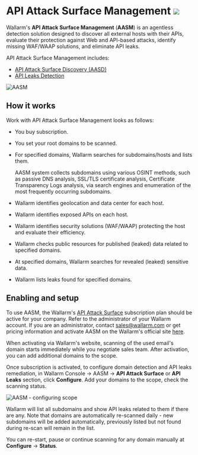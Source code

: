 # API Attack Surface Management  <a href="../../about-wallarm/subscription-plans/#api-attack-surface"><img src="../../images/api-attack-surface-tag.svg" style="border: none;"></a>

Wallarm's **API Attack Surface Management** (**AASM**) is an agentless detection solution designed to discover all external hosts with their APIs, evaluate their protection against Web and API-based attacks, identify missing WAF/WAAP solutions, and eliminate API leaks.

API Attack Surface Management includes:

* [API Attack Surface Discovery (AASD)](api-surface.md)
* [API Leaks Detection](api-leaks.md)

![AASM](../images/api-attack-surface/aasm.png)

## How it works

Work with API Attack Surface Management looks as follows:

* You buy subscription.
* You set your root domains to be scanned.
* For specified domains, Wallarm searches for subdomains/hosts and lists them.

    AASM system collects subdomains using various OSINT methods, such as passive DNS analysis, SSL/TLS certificate analysis, Certificate Transparency Logs analysis, via search engines and enumeration of the most frequently occurring subdomains.

* Wallarm identifies geolocation and data center for each host.
* Wallarm identifies exposed APIs on each host.
* Wallarm identifies security solutions (WAF/WAAP) protecting the host and evaluate their efficiency.
* Wallarm checks public resources for published (leaked) data related to specified domains.
* At specified domains, Wallarm searches for revealed (leaked) sensitive data.
* Wallarm lists leaks found for specified domains.

## Enabling and setup

To use AASM, the Wallarm's [API Attack Surface](../about-wallarm/subscription-plans.md#api-attack-surface) subscription plan should be active for your company. Refer to the administrator of your Wallarm account. If you are an administrator, contact [sales@wallarm.com](mailto:sales@wallarm.com) or get pricing information and activate AASM on the Wallarm's official site [here](https://www.wallarm.com/product/aasm).

When activating via Wallarm's website, scanning of the used email's domain starts immediately while you negotiate sales team. After activation, you can add additional domains to the scope.

Once subscription is activated, to configure domain detection and API leaks remediation, in Wallarm Console → AASM → **API Attack Surface** or **API Leaks** section, click **Configure**. Add your domains to the scope, check the scanning status.

![AASM - configuring scope](../images/api-attack-surface/aasm-scope.png)

Wallarm will list all subdomains and show API leaks related to them if there are any. Note that domains are automatically re-scanned daily - new subdomains will be added automatically, previously listed but not found during re-scan will remain in the list.

You can re-start, pause or continue scanning for any domain manually at **Configure** → **Status**.

